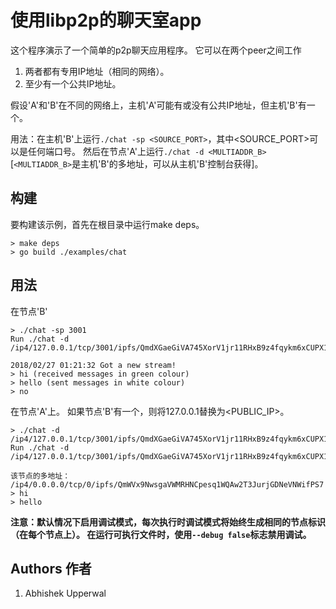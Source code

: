 # 使用libp2p的聊天室app

这个程序演示了一个简单的p2p聊天应用程序。 它可以在两个peer之间工作
1. 两者都有专用IP地址（相同的网络）。
2. 至少有一个公共IP地址。

假设'A'和'B'在不同的网络上，主机'A'可能有或没有公共IP地址，但主机'B'有一个。

用法：在主机'B'上运行`./chat -sp <SOURCE_PORT>`，其中<SOURCE_PORT>可以是任何端口号。 
然后在节点'A'上运行`./chat -d <MULTIADDR_B>` [`<MULTIADDR_B>`是主机'B'的多地址，可以从主机'B'控制台获得]。

## 构建

要构建该示例，首先在根目录中运行make deps。

```
> make deps
> go build ./examples/chat
```

## 用法

在节点'B'

```
> ./chat -sp 3001
Run ./chat -d /ip4/127.0.0.1/tcp/3001/ipfs/QmdXGaeGiVA745XorV1jr11RHxB9z4fqykm6xCUPX1aTJo

2018/02/27 01:21:32 Got a new stream!
> hi (received messages in green colour)
> hello (sent messages in white colour)
> no
```

在节点'A'上。 如果节点'B'有一个，则将127.0.0.1替换为<PUBLIC_IP>。

```
> ./chat -d /ip4/127.0.0.1/tcp/3001/ipfs/QmdXGaeGiVA745XorV1jr11RHxB9z4fqykm6xCUPX1aTJo
Run ./chat -d /ip4/127.0.0.1/tcp/3001/ipfs/QmdXGaeGiVA745XorV1jr11RHxB9z4fqykm6xCUPX1aTJo

该节点的多地址：
/ip4/0.0.0.0/tcp/0/ipfs/QmWVx9NwsgaVWMRHNCpesq1WQAw2T3JurjGDNeVNWifPS7
> hi
> hello
```

**注意：默认情况下启用调试模式，每次执行时调试模式将始终生成相同的节点标识（在每个节点上）。 在运行可执行文件时，使用`--debug false`标志禁用调试。**

## Authors 作者
1. Abhishek Upperwal